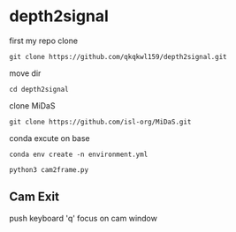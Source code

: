# depth2signal

first my repo clone

```git
git clone https://github.com/qkqkwl159/depth2signal.git
```

move dir

```shell
cd depth2signal
```

clone MiDaS

```git
git clone https://github.com/isl-org/MiDaS.git
```

conda excute on base

```shell
conda env create -n environment.yml
```

```shell
python3 cam2frame.py
```




## Cam Exit

push keyboard 'q' focus on cam window





